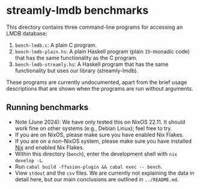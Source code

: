 # streamly-lmdb benchmarks

This directory contains three command-line programs for accessing an LMDB database:

1. `bench-lmdb.c`: A plain C program.
2. `bench-lmdb-plain.hs`: A plain Haskell program (plain `IO`-monadic code) that has the same functionality as the C program.
3. `bench-lmdb-streamly.hs`: A Haskell program that has the same functionality but uses our library (streamly-lmdb).

These programs are currently undocumented, apart from the brief usage descriptions that are shown when the programs are run without arguments.

## Running benchmarks

* Note (June 2024): We have only tested this on NixOS 22.11. It should work fine on other systems (e.g., Debian Linux); feel free to try.
* If you are on NixOS, please make sure you have enabled Nix Flakes.
* If you are on a non-NixOS system, please make sure you have installed [Nix](https://nixos.org) and enabled Nix Flakes.
* Within this directory (`bench`), enter the development shell with `nix develop -L`.
* Run `cabal build -ffusion-plugin && cabal exec -- bench`.
* View `stdout` and the `csv` files. We are currently not explaining the data in detail here, but our main conclusions are outlined in `../README.md`.
